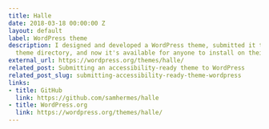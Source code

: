 ```yaml
---
title: Halle
date: 2018-03-18 00:00:00 Z
layout: default
label: WordPress theme
description: I designed and developed a WordPress theme, submitted it to the WordPress
  theme directory, and now it's available for anyone to install on their site.
external_url: https://wordpress.org/themes/halle/
related_post: Submitting an accessibility-ready theme to WordPress
related_post_slug: submitting-accessibility-ready-theme-wordpress
links:
- title: GitHub
  link: https://github.com/samhermes/halle
- title: WordPress.org
  link: https://wordpress.org/themes/halle/
---
```



